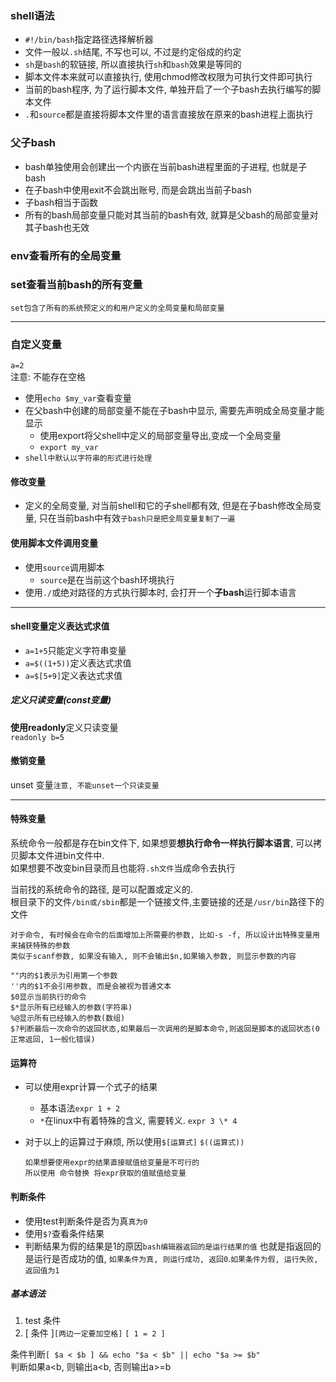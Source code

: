 ### shell语法
- `#!/bin/bash`指定路径选择解析器
- 文件一般以`.sh`结尾, 不写也可以, 不过是约定俗成的约定
- `sh`是`bash`的软链接, 所以直接执行`sh`和`bash`效果是等同的
- 脚本文件本来就可以直接执行, 使用chmod修改权限为可执行文件即可执行
- 当前的bash程序, 为了运行脚本文件, 单独开启了一个子bash去执行编写的脚本文件
- `.`和`source`都是直接将脚本文件里的语言直接放在原来的bash进程上面执行

### 父子bash
- bash单独使用会创建出一个内嵌在当前bash进程里面的子进程, 也就是子bash
- 在子bash中使用exit不会跳出账号, 而是会跳出当前子bash
- 子bash相当于函数
- 所有的bash局部变量只能对其当前的bash有效, 就算是父bash的局部变量对其子bash也无效
### env查看所有的全局变量
### set查看当前bash的所有变量
    set包含了所有的系统预定义的和用户定义的全局变量和局部变量
---
### 自定义变量
`a=2`\
注意: 不能存在空格
- 使用`echo $my_var`查看变量
- 在父bash中创建的局部变量不能在子bash中显示, 需要先声明成全局变量才能显示
  - 使用export将父shell中定义的局部变量导出,变成一个全局变量
  - `export my_var`
- `shell中默认以字符串的形式进行处理`
#### 修改变量
- 定义的全局变量, 对当前shell和它的子shell都有效, 但是在子bash修改全局变量, 只在当前bash中有效`子bash只是把全局变量复制了一遍`

#### 使用脚本文件调用变量
- 使用`source`调用脚本
  - `source`是在当前这个bash环境执行
- 使用`./`或绝对路径的方式执行脚本时, 会打开一个**子bash**运行脚本语言

---
#### shell变量定义表达式求值
- `a=1+5`只能定义字符串变量
- `a=$((1+5))`定义表达式求值
- `a=$[5+9]`定义表达式求值

##### 定义只读变量(const变量)
**使用readonly**定义只读变量\
`readonly b=5`
#### 撤销变量
unset 变量`注意, 不能unset一个只读变量`

---
#### 特殊变量
系统命令一般都是存在bin文件下, 如果想要**想执行命令一样执行脚本语言**, 可以拷贝脚本文件进bin文件中.\
如果想要不改变bin目录而且也能将`.sh文件`当成命令去执行

当前找的系统命令的路径, 是可以配置或定义的.\
根目录下的文件`/bin或/sbin`都是一个链接文件,主要链接的还是`/usr/bin`路径下的文件

    对于命令, 有时候会在命令的后面增加上所需要的参数, 比如-s -f, 所以设计出特殊变量用来捕获特殊的参数
    类似于scanf参数, 如果没有输入, 则不会输出$n,如果输入参数, 则显示参数的内容
    
    ""内的$1表示为引用第一个参数
    ''内的$1不会引用参数, 而是会被视为普通文本
    $0显示当前执行的命令
    $*显示所有已经输入的参数(字符串)
    %@显示所有已经输入的参数(数组)
    $?判断最后一次命令的返回状态,如果最后一次调用的是脚本命令,则返回是脚本的返回状态(0正常返回, 1一般化错误)

#### 运算符
- 可以使用expr计算一个式子的结果
  - 基本语法`expr 1 + 2`
  - `*`在linux中有着特殊的含义, 需要转义. `expr 3 \* 4`
- 对于以上的运算过于麻烦, 所以使用`$[运算式]` `$((运算式))`


      如果想要使用expr的结果直接赋值给变量是不可行的
      所以使用 命令替换 将expr获取的值赋值给变量
      
#### 判断条件
- 使用test判断条件是否为真`真为0`
- 使用`$?`查看条件结果
- 判断结果为假的结果是1的原因`bash编辑器返回的是运行结果的值` 也就是指返回的是运行是否成功的值, `如果条件为真, 则运行成功, 返回0`.`如果条件为假, 运行失败, 返回值为1`

##### 基本语法
1. test 条件
2. [ 条件 ]`[两边一定要加空格]` `[ 1 = 2 ]`

条件判断`[ $a < $b ] && echo "$a < $b" || echo "$a >= $b"`\
判断如果a<b, 则输出a<b, 否则输出a>=b